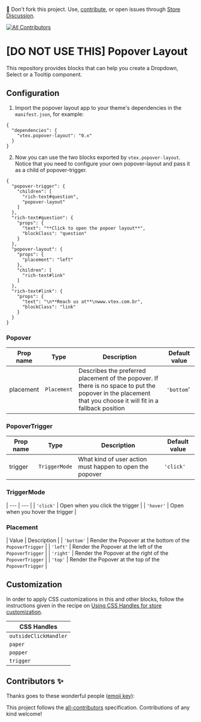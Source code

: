📢 Don't fork this project. Use, [contribute](https://github.com/vtex-apps/popover-layout), or open issues through [Store Discussion](https://github.com/vtex-apps/store-discussion).
<!-- ALL-CONTRIBUTORS-BADGE:START - Do not remove or modify this section -->
[![All Contributors](https://img.shields.io/badge/all_contributors-0-orange.svg?style=flat-square)](#contributors-)
<!-- ALL-CONTRIBUTORS-BADGE:END -->

# [DO NOT USE THIS] Popover Layout

This repository provides blocks that can help you create a Dropdown, Select or a Tooltip component.

## Configuration

1. Import the popover layout app to your theme's dependencies in the `manifest.json`, for example:

```jsonc
{
  "dependencies": {
    "vtex.popover-layout": "0.x"
  }
}
```

2. Now you can use the two blocks exported by `vtex.popover-layout`. Notice that you need to configure your own popover-layout and pass it as a child of popover-trigger.

```jsonc
{
  "popover-trigger": {
    "children": [
      "rich-text#question",
      "popover-layout"    
    ]
  },
  "rich-text#question": {
    "props": {
      "text": "**Click to open the popoer layout**",
      "blockClass": "question"
    }
  },
  "popover-layout": {
    "props": {
      "placement": "left"
    },
    "children": [
      "rich-text#link"
    ]
  },
  "rich-text#link": {
    "props": {
      "text": "\n**Reach us at**\nwww.vtex.com.br",
      "blockClass": "link"
    }
  }
}
```

### Popover

| Prop name | Type | Description | Default value |
| --- | --- | --- | --- |
| placement | `Placement` | Describes the preferred placement of the popover. If there is no space to put the popover in the placement that you choose it will fit in a fallback position | `'bottom`' |

### PopoverTrigger

| Prop name | Type | Description | Default value |
| --- | --- | --- | --- |
| trigger | `TriggerMode` | What kind of user action must happen to open the popover | `'click'` |

### TriggerMode
| --- | --- |
| `'click'` | Open when you click the trigger |
| `'hover'` | Open when you hover the trigger | 

### Placement

| Value | Description |
| `'bottom'` | Render the Popover at the bottom of the `PopoverTrigger` |
| `'left'` | Render the Popover at the left of the `PopoverTrigger` |
| `'right'` | Render the Popover at the right of the `PopoverTrigger` |
| `'top'` | Render the Popover at the top of the `PopoverTrigger` |

## Customization

In order to apply CSS customizations in this and other blocks, follow the instructions given in the recipe on [Using CSS Handles for store customization](https://vtex.io/docs/recipes/style/using-css-handles-for-store-customization).

| CSS Handles |
| --- |
| `outsideClickHandler` |
| `paper` |
| `popper` |
| `trigger` |

## Contributors ✨

Thanks goes to these wonderful people ([emoji key](https://allcontributors.org/docs/en/emoji-key)):

<!-- ALL-CONTRIBUTORS-LIST:START - Do not remove or modify this section -->
<!-- prettier-ignore-start -->
<!-- markdownlint-disable -->
<!-- markdownlint-enable -->
<!-- prettier-ignore-end -->
<!-- ALL-CONTRIBUTORS-LIST:END -->

This project follows the [all-contributors](https://github.com/all-contributors/all-contributors) specification. Contributions of any kind welcome!